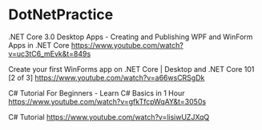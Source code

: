 # DotNetPractice

.NET Core 3.0 Desktop Apps - Creating and Publishing WPF and WinForm Apps in .NET Core
https://www.youtube.com/watch?v=uc3tC6_mEvk&t=849s

Create your first WinForms app on .NET Core | Desktop and .NET Core 101 [2 of 3]
https://www.youtube.com/watch?v=a66wsCRSgDk

C# Tutorial For Beginners - Learn C# Basics in 1 Hour
https://www.youtube.com/watch?v=gfkTfcpWqAY&t=3050s

C# Tutorial
https://www.youtube.com/watch?v=lisiwUZJXqQ
